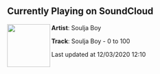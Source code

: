 ## Currently Playing on SoundCloud

[<img align="left" width="100" src="https://i1.sndcdn.com/artworks-000083095822-em5jo0-t50x50.jpg">](https://soundcloud.com/souljaboymusic/soulja-boy-0-to-100)

**Artist**: Soulja Boy 

**Track**: Soulja Boy - 0 to 100

Last updated at 12/03/2020 12:10

